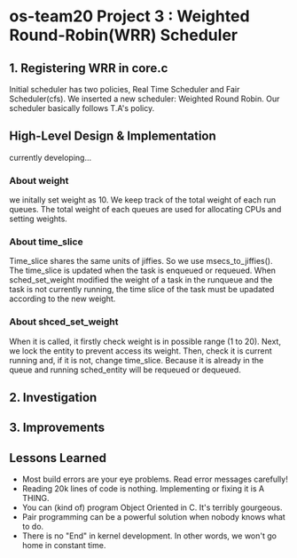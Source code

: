 # os-team20 Project 3 : Weighted Round-Robin(WRR) Scheduler

## 1. Registering WRR in core.c
Initial scheduler has two policies, Real Time Scheduler and Fair Scheduler(cfs). We inserted a new scheduler: Weighted Round Robin.
Our scheduler basically follows T.A's policy.

## High-Level Design & Implementation
currently developing...


### About weight
we initally set weight as 10.
We keep track of the total weight of each run queues.
The total weight of each queues are used for allocating CPUs and setting weights.


### About time_slice
Time_slice shares the same units of jiffies. So we use msecs_to_jiffies().
The time_slice is updated when the task is enqueued or requeued. 
When sched_set_weight modified the weight of a task in the runqueue and the task is not currently running, the time slice of the task must be upadated according to the new weight. 


### About shced_set_weight
When it is called, it firstly check weight is in possible range (1 to 20).
Next, we lock the entity to prevent access its weight.
Then, check it is current running and, if it is not, change time_slice. Because it is already in the queue and running sched_entity will be requeued or dequeued.





## 2. Investigation


## 3. Improvements

## Lessons Learned
* Most build errors are your eye problems. Read error messages carefully!
* Reading 20k lines of code is nothing. Implementing or fixing it is A THING.
* You can (kind of) program Object Oriented in C. It's terribly gourgeous.
* Pair programming can be a powerful solution when nobody knows what to do.
* There is no "End" in kernel development. In other words, we won't go home in constant time.
